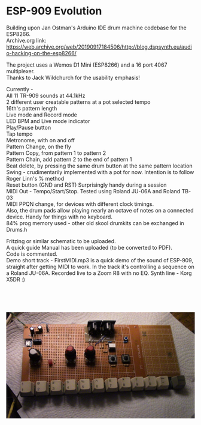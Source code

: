 # ESP-909 Evolution
Building upon Jan Ostman's Arduino IDE drum machine codebase for the ESP8266. <br>
Archive.org link:<br>
https://web.archive.org/web/20190917184506/http://blog.dspsynth.eu/audio-hacking-on-the-esp8266/



The project uses a Wemos D1 Mini (ESP8266) and a 16 port 4067 multiplexer. <br>
Thanks to Jack Wildchurch for the usability emphasis!

Currently - <br>
All 11 TR-909 sounds at 44.1kHz <br>
2 different user creatable patterns at a pot selected tempo <br>
16th's pattern length <br>
Live mode and Record mode  <br>
LED BPM and Live mode indicator <br>
Play/Pause button <br>
Tap tempo <br>
Metronome, with on and off <br>
Pattern Change, on the fly <br>
Pattern Copy, from pattern 1 to pattern 2 <br>
Pattern Chain, add pattern 2 to the end of pattern 1 <br>
Beat delete, by pressing the same drum button at the same pattern location <br>
Swing - crudimentarily implemented with a pot for now. Intention is to follow Roger Linn's % method <br>
Reset button (GND and RST) Surprisingly handy during a session <br>
MIDI Out - Tempo/Start/Stop. Tested using Roland JU-06A and Roland TB-03 <br>
MIDI PPQN change, for devices with different clock timings. <br> 
Also, the drum pads allow playing nearly an octave of notes on a connected device. Handy for things with no keyboard. <br>
84% prog memory used - other old skool drumkits can be exchanged in Drums.h <br>

Fritzing or similar schematic to be uploaded. <br>
A quick guide Manual has been uploaded (to be converted to PDF). <br>
Code is commented. <br>
Demo short track - FirstMIDI.mp3 is a quick demo of the sound of ESP-909, straight after getting MIDI to work. In the track it's controlling a sequence on a Roland JU-06A. Recorded live to a Zoom R8 with no EQ. Synth line - Korg X5DR  :)

<br><br><br>

<img src ="./IMG_3746.JPG" raw=true />


